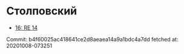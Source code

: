 # Столповский
- [16: RE 14](16.md)

Commit: b4f60025ac418641ce2d8aeaea14a9a1bdc4a7dd
 fetched at: 20201008-073251
